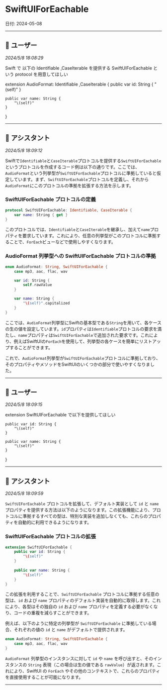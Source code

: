 # SwiftUIForEachable

日付: 2024-05-08

---

## 👤 ユーザー
*2024/5/8 18:08:29*

Swift で 以下の Identifiable ,CaseIterable を提供する SwiftUIForEachable という protocol を用意してほしい

extension AudioFormat: Identifiable ,CaseIterable {
    public var id: String {
        "\(self)"
    }
    
    public var name: String {
        "\(self)"
    }
}

---

## 🤖 アシスタント
*2024/5/8 18:09:12*

Swiftで`Identifiable`と`CaseIterable`プロトコルを提供する`SwiftUIForEachable`というプロトコルを作成するコード例は以下の通りです。ここでは、`AudioFormat`という列挙型が`SwiftUIForEachable`プロトコルに準拠していると仮定しています。まず、`SwiftUIForEachable`プロトコルを定義し、それから`AudioFormat`にこのプロトコルの準拠を拡張する方法を示します。

### SwiftUIForEachable プロトコルの定義

```swift
protocol SwiftUIForEachable: Identifiable, CaseIterable {
    var name: String { get }
}
```

このプロトコルでは、`Identifiable`と`CaseIterable`を継承し、加えて`name`プロパティを要求しています。これにより、任意の列挙型がこのプロトコルに準拠することで、`ForEach`ビューなどで使用しやすくなります。

### AudioFormat 列挙型への SwiftUIForEachable プロトコルの準拠

```swift
enum AudioFormat: String, SwiftUIForEachable {
    case mp3, aac, flac, wav

    var id: String {
        self.rawValue
    }

    var name: String {
        "\(self)".capitalized
    }
}
```

ここでは、`AudioFormat`列挙型にSwiftの基本型である`String`を用いて、各ケースの生の値を設定しています。`id`プロパティは`Identifiable`プロトコルの要求を満たし、`name`プロパティは`SwiftUIForEachable`で追加された要求です。これにより、例えばSwiftUIの`ForEach`を使用して、列挙型の各ケースを簡単にリストアップすることができます。

これで、`AudioFormat`列挙型が`SwiftUIForEachable`プロトコルに準拠しており、そのプロパティやメソッドをSwiftUIのいくつかの部分で使いやすくなりました。

---

## 👤 ユーザー
*2024/5/8 18:09:15*

extension SwiftUIForEachable で以下を提供してほしい

    public var id: String {
        "\(self)"
    }
    
    public var name: String {
        "\(self)"
    }
}

---

## 🤖 アシスタント
*2024/5/8 18:09:59*

`SwiftUIForEachable` プロトコルを拡張して、デフォルト実装として `id` と `name` プロパティを提供する方法は以下のようになります。この拡張機能により、プロトコルに準拠するすべての型は、特別な実装を追加しなくても、これらのプロパティを自動的に利用できるようになります。

### SwiftUIForEachable プロトコルの拡張

```swift
extension SwiftUIForEachable {
    public var id: String {
        "\(self)"
    }
    
    public var name: String {
        "\(self)"
    }
}
```

この拡張を利用することで、`SwiftUIForEachable` プロトコルに準拠する任意の型は、`id` および `name` プロパティのデフォルト実装を自動的に取得します。これにより、各型はその独自の `id` および `name` プロパティを定義する必要がなくなり、コードの重複を減らすことができます。

例えば、以下のように特定の列挙型が `SwiftUIForEachable` に準拠している場合、それぞれの値の `id` と `name` がデフォルトで提供されます。

```swift
enum AudioFormat: String, SwiftUIForEachable {
    case mp3, aac, flac, wav
}
```

`AudioFormat` 列挙型のインスタンスに対して `id` や `name` を呼び出すと、そのインスタンスの `String` 表現（この場合は生の値である `rawValue`）が返されます。これにより、SwiftUI の `ForEach` やその他のコンテキストで、これらのプロパティを直接使用することが可能になります。

---
